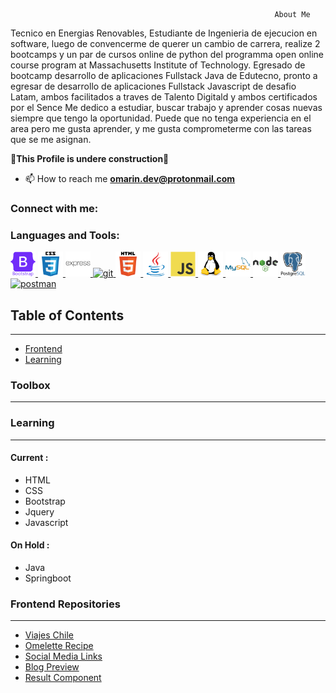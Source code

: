 


                                                               About Me
  Tecnico en Energias Renovables, Estudiante de Ingenieria de ejecucion en software, luego de convencerme de querer un cambio de carrera, realize 2 bootcamps y un par de cursos online de python del programma open online course program at Massachusetts Institute of Technology. Egresado de bootcamp desarrollo de aplicaciones Fullstack Java de Edutecno, pronto a egresar de desarrollo de aplicaciones Fullstack Javascript de desafio Latam, ambos facilitados a traves de Talento Digitald y ambos certificados por el Sence
  Me dedico a estudiar, buscar trabajo y aprender cosas nuevas siempre que tengo la oportunidad.
Puede que no tenga experiencia en el area pero me gusta aprender, y me gusta comprometerme con las tareas que se me asignan.

   :hammer:**This Profile is undere construction**:hammer:
   - 📫 How to reach me **omarin.dev@protonmail.com**

<h3 align="left">Connect with me:</h3>
<p align="left">
</p>

<h3 align="left">Languages and Tools:</h3>
<p align="left"> <a href="https://getbootstrap.com" target="_blank" rel="noreferrer"> <img src="https://raw.githubusercontent.com/devicons/devicon/master/icons/bootstrap/bootstrap-plain-wordmark.svg" alt="bootstrap" width="40" height="40"/> </a> <a href="https://www.w3schools.com/css/" target="_blank" rel="noreferrer"> <img src="https://raw.githubusercontent.com/devicons/devicon/master/icons/css3/css3-original-wordmark.svg" alt="css3" width="40" height="40"/> </a> <a href="https://expressjs.com" target="_blank" rel="noreferrer"> <img src="https://raw.githubusercontent.com/devicons/devicon/master/icons/express/express-original-wordmark.svg" alt="express" width="40" height="40"/> </a> <a href="https://git-scm.com/" target="_blank" rel="noreferrer"> <img src="https://www.vectorlogo.zone/logos/git-scm/git-scm-icon.svg" alt="git" width="40" height="40"/> </a> <a href="https://www.w3.org/html/" target="_blank" rel="noreferrer"> <img src="https://raw.githubusercontent.com/devicons/devicon/master/icons/html5/html5-original-wordmark.svg" alt="html5" width="40" height="40"/> </a> <a href="https://www.java.com" target="_blank" rel="noreferrer"> <img src="https://raw.githubusercontent.com/devicons/devicon/master/icons/java/java-original.svg" alt="java" width="40" height="40"/> </a> <a href="https://developer.mozilla.org/en-US/docs/Web/JavaScript" target="_blank" rel="noreferrer"> <img src="https://raw.githubusercontent.com/devicons/devicon/master/icons/javascript/javascript-original.svg" alt="javascript" width="40" height="40"/> </a> <a href="https://www.linux.org/" target="_blank" rel="noreferrer"> <img src="https://raw.githubusercontent.com/devicons/devicon/master/icons/linux/linux-original.svg" alt="linux" width="40" height="40"/> </a> <a href="https://www.mysql.com/" target="_blank" rel="noreferrer"> <img src="https://raw.githubusercontent.com/devicons/devicon/master/icons/mysql/mysql-original-wordmark.svg" alt="mysql" width="40" height="40"/> </a> <a href="https://nodejs.org" target="_blank" rel="noreferrer"> <img src="https://raw.githubusercontent.com/devicons/devicon/master/icons/nodejs/nodejs-original-wordmark.svg" alt="nodejs" width="40" height="40"/> </a> <a href="https://www.postgresql.org" target="_blank" rel="noreferrer"> <img src="https://raw.githubusercontent.com/devicons/devicon/master/icons/postgresql/postgresql-original-wordmark.svg" alt="postgresql" width="40" height="40"/> </a> <a href="https://postman.com" target="_blank" rel="noreferrer"> <img src="https://www.vectorlogo.zone/logos/getpostman/getpostman-icon.svg" alt="postman" width="40" height="40"/> </a> </p>


## Table of Contents

---

 -  [Frontend](#frontend-repositories)
 -  [Learning](#learning)

### Toolbox

---


### Learning

---

#### Current : 

- HTML
- CSS
- Bootstrap
- Jquery
- Javascript

#### On Hold :

- Java
- Springboot
        


### Frontend Repositories

---

 - [Viajes Chile](https://github.com/O-Marin/viajesChile_)
 - [Omelette Recipe](https://github.com/O-Marin/omeletteRecipe)
 - [Social Media Links](https://github.com/O-Marin/socialsProfileLink)
 - [Blog Preview](https://github.com/O-Marin/blog-preview)
 - [Result Component](https://github.com/O-Marin/result-summary-component)

 


                                                      
                                                 
